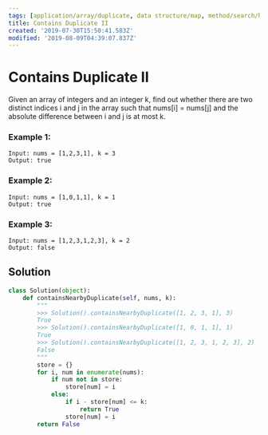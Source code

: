 ```yaml
---
tags: [application/array/duplicate, data structure/map, method/search/hash]
title: Contains Duplicate II
created: '2019-07-30T15:50:41.583Z'
modified: '2019-08-09T04:39:07.837Z'
---
```


# Contains Duplicate II

Given an array of integers and an integer k, find out whether there are two distinct indices i and j in the array such that nums[i] = nums[j] and the absolute difference between i and j is at most k.

### Example 1:

```
Input: nums = [1,2,3,1], k = 3
Output: true
```

### Example 2:

```
Input: nums = [1,0,1,1], k = 1
Output: true
```

### Example 3:

```
Input: nums = [1,2,3,1,2,3], k = 2
Output: false
```

## Solution

```python
class Solution(object):
    def containsNearbyDuplicate(self, nums, k):
        """
        >>> Solution().containsNearbyDuplicate([1, 2, 3, 1], 3)
        True
        >>> Solution().containsNearbyDuplicate([1, 0, 1, 1], 1)
        True
        >>> Solution().containsNearbyDuplicate([1, 2, 3, 1, 2, 3], 2)
        False
        """
        store = {}
        for i, num in enumerate(nums):
            if num not in store:
                store[num] = i
            else:
                if i - store[num] <= k:
                    return True
                store[num] = i
        return False

```
